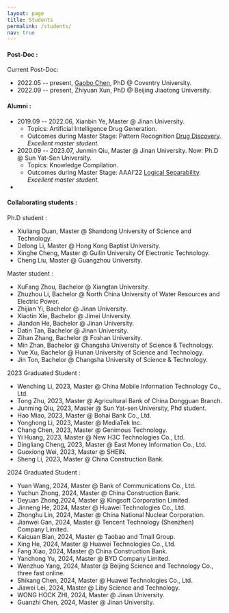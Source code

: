 ```yaml
---
layout: page
title: Students
permalink: /students/
nav: true
---
```


#### Post-Doc :

Current Post-Doc:

- 2022.05 -- present, [Gaobo Chen](https://uk.linkedin.com/in/gaobo-chen-8b7483110), PhD @ Coventry University.
- 2022.09 -- present, Zhiyuan Xun, PhD @ Beijing Jiaotong University.

#### Alumni :

- 2019.09 -- 2022.06, Xianbin Ye, Master @ Jinan University.
  - Topics: Artificial Intelligence Drug Generation.
  - Outcomes during Master Stage: Pattern Recognition [Drug Discovery](https://www.sciencedirect.com/science/article/abs/pii/S0031320322001406). *Excellent master student.*
- 2020.09 -- 2023.07, Junmin Qiu, Master @ Jinan University. Now: Ph.D @ Sun Yat-Sen University.
  - Topics: Knowledge Compilation.
  - Outcomes during Master Stage: AAAI'22 [Logical Separability](https://doi.org/10.1609/aaai.v36i5.20529). *Excellent master student.*
 - 



#### Collaborating students : 

Ph.D student :

- Xiuliang Duan, Master @ Shandong University of Science and Technology.
- Delong Li, Master @ Hong Kong Baptist University.
- Xinghe Cheng, Master @ Guilin University Of Electronic Technology.
- Cheng Liu, Master @ Guangzhou University.



Master student :


- XuFang Zhou, Bachelor @ Xiangtan University.
- Zhuzhou Li, Bachelor @ North China University of Water Resources and Electric Power.
- Zhijian Yi, Bachelor @ Jinan University.
- Xiaotin Xie, Bachelor @ Jimei University.
- Jiandon He, Bachelor @ Jinan University.
- Datin Tan, Bachelor @ Jinan University.
- Zihan Zhang, Bachelor @ Foshan University.
- Min Zhan, Bachelor @ Changsha University of Science & Technology.
- Yue Xu, Bachelor @ Hunan University of Science and Technology.
- Jin Ton, Bachelor @ Changsha University of Science & Technology.

2023 Graduated Student :
- Wenching Li, 2023, Master @ China Mobile Information Technology Co., Ltd.
- Tong Zhu, 2023, Master @ Agricultural Bank of China Dongguan Branch.
- Junming Qiu, 2023, Master @ Sun Yat-sen University, Phd student.
- Hao Miao, 2023, Master @ Bohai Bank Co., Ltd.
- Yonghong Li, 2023, Master @ MediaTek Inc.
- Chang Chen, 2023, Master @ Genimous Technology.
- Yi Huang, 2023, Master @ New H3C Technologies Co., Ltd.
- Dingliang Cheng, 2023, Master @ East Money Information Co., Ltd.
- Guoxiong Wei, 2023, Master @ SHEIN.
- Sheng Li, 2023, Master @ China Construction Bank.

2024 Graduated Student :
- Yuan Wang, 2024, Master @ Bank of Communications Co., Ltd.
- Yuchun Zhong, 2024, Master @ China Construction Bank.
- Deyuan Zhong,2024, Master @ Kingsoft Corporation Limited.
- Jinneng He, 2024, Master @ Huawei Technologies Co., Ltd.
- Zhonghu Lin, 2024, Master @ China National Nuclear Corporation.
- Jianwei Gan, 2024, Master @ Tencent Technology (Shenzhen) Company Limited.
- Kaiquan Bian, 2024, Master @ Taobao and Tmall Group.
- Xing He, 2024, Master @ Huawei Technologies Co., Ltd.
- Fang Xiao, 2024, Master @ China Construction Bank.
- Yanchong Yu, 2024, Master @ BYD Company Limited.
- Wenzhuo Yang, 2024, Master @ Beijing Science and Technology Co., three fast online.
- Shikang Chen, 2024, Master @ Huawei Technologies Co., Ltd.
- Jiawei Lei, 2024, Master @ Liby Science and Technology.
- WONG HOCK ZHI, 2024, Master @ Jinan University.
- Guanzhi Chen, 2024, Master @ Jinan University.

